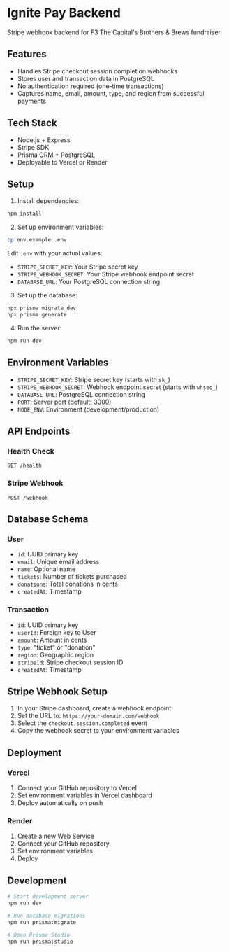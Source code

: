 # Ignite Pay Backend

Stripe webhook backend for F3 The Capital's Brothers & Brews fundraiser.

## Features

- Handles Stripe checkout session completion webhooks
- Stores user and transaction data in PostgreSQL
- No authentication required (one-time transactions)
- Captures name, email, amount, type, and region from successful payments

## Tech Stack

- Node.js + Express
- Stripe SDK
- Prisma ORM + PostgreSQL
- Deployable to Vercel or Render

## Setup

1. Install dependencies:
```bash
npm install
```

2. Set up environment variables:
```bash
cp env.example .env
```

Edit `.env` with your actual values:
- `STRIPE_SECRET_KEY`: Your Stripe secret key
- `STRIPE_WEBHOOK_SECRET`: Your Stripe webhook endpoint secret
- `DATABASE_URL`: Your PostgreSQL connection string

3. Set up the database:
```bash
npx prisma migrate dev
npx prisma generate
```

4. Run the server:
```bash
npm run dev
```

## Environment Variables

- `STRIPE_SECRET_KEY`: Stripe secret key (starts with `sk_`)
- `STRIPE_WEBHOOK_SECRET`: Webhook endpoint secret (starts with `whsec_`)
- `DATABASE_URL`: PostgreSQL connection string
- `PORT`: Server port (default: 3000)
- `NODE_ENV`: Environment (development/production)

## API Endpoints

### Health Check
```
GET /health
```

### Stripe Webhook
```
POST /webhook
```

## Database Schema

### User
- `id`: UUID primary key
- `email`: Unique email address
- `name`: Optional name
- `tickets`: Number of tickets purchased
- `donations`: Total donations in cents
- `createdAt`: Timestamp

### Transaction
- `id`: UUID primary key
- `userId`: Foreign key to User
- `amount`: Amount in cents
- `type`: "ticket" or "donation"
- `region`: Geographic region
- `stripeId`: Stripe checkout session ID
- `createdAt`: Timestamp

## Stripe Webhook Setup

1. In your Stripe dashboard, create a webhook endpoint
2. Set the URL to: `https://your-domain.com/webhook`
3. Select the `checkout.session.completed` event
4. Copy the webhook secret to your environment variables

## Deployment

### Vercel
1. Connect your GitHub repository to Vercel
2. Set environment variables in Vercel dashboard
3. Deploy automatically on push

### Render
1. Create a new Web Service
2. Connect your GitHub repository
3. Set environment variables
4. Deploy

## Development

```bash
# Start development server
npm run dev

# Run database migrations
npm run prisma:migrate

# Open Prisma Studio
npm run prisma:studio
```
